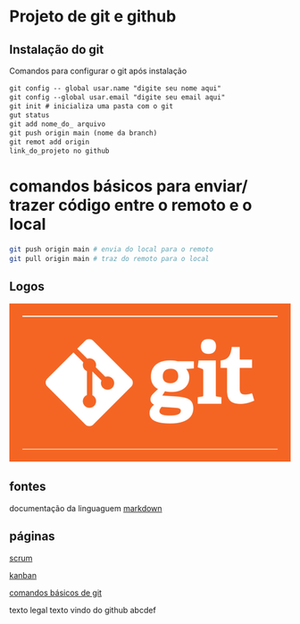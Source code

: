 # Projeto de git e github
## Instalação do git
 
Comandos para configurar o git após instalação
```
git config -- global usar.name "digite seu nome aqui"
git config --global usar.email "digite seu email aqui"
git init # inicializa uma pasta com o git
gut status
git add nome_do_ arquivo
git push origin main (nome da branch)
git remot add origin
link_do_projeto no github
```

# comandos básicos para enviar/ trazer código entre o remoto e o local
```bash
git push origin main # envia do local para o remoto
git pull origin main # traz do remoto para o local
```
## Logos
![git](imagens/git.png)

## fontes
documentação da linguaguem [markdown](https://docs.github.com/pt/get-started/writing-on-github/getting-started-with-writing-and-formatting-on-github/basic-writing-and-formatting-syntax)

## páginas
[scrum](scrum.md)

[kanban](kanban.md)

[comandos básicos de git](comandos_basicos.md)

texto legal
texto vindo do github
abcdef